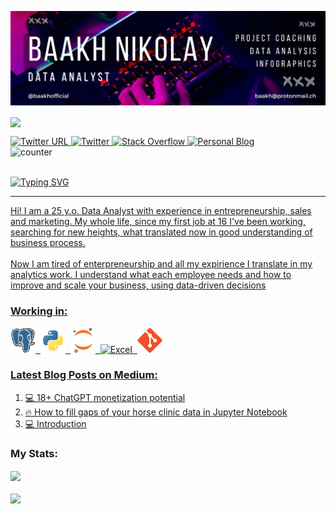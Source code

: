 ![Header](https://github.com/BaakhOfficial/BaakhOfficial/blob/1bd07e967469fa60486ee4e56f8ba231168e8d01/header%20page.jpg)

<img align="center"
  src="https://quotes-github-readme.vercel.app/api?type=horizontal&quote=Information%20is%20the%20oil%20of%20the%2021st%20century,%20and%20analytics%20is%20the%20combustion%20engine.&author=Peter%20Sondergaard&theme=dracula"/></a>

 <!-- <a href="https://stackoverflow.com/users/20740500/nikolay-baakh-data-analyst"><img src="https://stackoverflow.com/users/flair/20740500.png" width="208" height="58" alt="profile for Nikolay Baakh - Data Analyst at Stack Overflow, Q&amp;A for professional and enthusiast programmers" title="profile for Nikolay Baakh - Data Analyst at Stack Overflow, Q&amp;A for professional and enthusiast programmers"></a>-->

<!--<div id="header" align="center">
  <img src="https://github.com/BaakhOfficial/BaakhOfficial/blob/main/header%20page.jpg"/>
</div>-->
<div id="badges">
  <a href="https://twitter.com/BaakhOfficial">
  <img alt="Twitter URL" src="https://img.shields.io/twitter/url?label=Twitter&style=social&url=https%3A%2F%2Ftwitter.com%2FBaakhOfficial">
  </a>
  <a href="https://www.linkedin.com/in/baakhofficial">
   <img src="https://img.shields.io/badge/-LinkedIn-blue?style=flat&logo=Linkedin&logoColor=white" alt="Twitter"/>
  </a>
   <a href=https://stackoverflow.com/users/20740500/nikolay-baakh-data-analyst>
  <img src=https://img.shields.io/badge/-Stackoverflow-FE7A16?style=flat&logo=stack-overflow&logoColor=white alt="Stack Overflow"/>
  </a>
  <a href=https://medium.com/@baakhofficial>
  <img src=https://img.shields.io/badge/Medium-12100E?style=flat=medium&logoColor=white alt="Personal Blog"/>
  </a>
  
</div>
<div id="badges2">
  <img alt="counter" src="https://komarev.com/ghpvc/?username=BaakhOfficial">
</div><br>
  
<a href="https://git.io/typing-svg"><img src="https://readme-typing-svg.demolab.com?font=Roboto&size=30&pause=1000&color=f8f8f2&vCenter=true&width=435&height=40&lines=About+me" alt="Typing SVG" /></a>
<a href="https://github.com/piyushsuthar/github-readme-quotes">

<hr>
Hi! I am a 25 y.o. Data Analyst with experience in entrepreneurship, sales and marketing. My whole life, since my first job at 16 I've been working, searching for new heights, what translated now in good understanding of business process.
  <br><br>
Now I am tired of enterpreneurship and all my expirience I translate in my analytics work. I understand what each employee needs and how to improve and scale your business, using data-driven decisions

<h3>
  Working in:
</h3>
  
<div>
  <img src="https://github.com/devicons/devicon/blob/master/icons/postgresql/postgresql-original.svg" title="PostgreSQL" alt="PostgreSQL" width="40" height="40"/>&nbsp;
  <img src="https://github.com/devicons/devicon/blob/master/icons/python/python-original.svg" title="Python" alt="Python" width="40" height="40"/>&nbsp;
  <img src="https://github.com/devicons/devicon/blob/master/icons/jupyter/jupyter-original.svg" title="Jupyter" alt="Jupyter" width="40" height="40"/>&nbsp;
  <img src="https://upload.wikimedia.org/wikipedia/commons/3/34/Microsoft_Office_Excel_%282019%E2%80%93present%29.svg" title="Excel" alt="Excel" width="40" height="40"/>&nbsp;
  <img src="https://github.com/devicons/devicon/blob/master/icons/git/git-original.svg" title="Git" alt="Git" width="40" height="40"/>
  </div>
 
 ### Latest Blog Posts on Medium:
<!-- BLOG-POST-LIST:START -->
1. [💻 18+ ChatGPT monetization potential](https://medium.com/@baakhofficial/18-chatgpt-monetization-potential-896cb3fef34f?source=rss-3c8ea9e25f0f------2)
2. [🔥 How to fill gaps of your horse clinic data in Jupyter Notebook](https://medium.com/@baakhofficial/how-to-fill-gaps-of-your-horse-clinic-data-in-jupyter-notebook-bd2dac9366ec?source=rss-3c8ea9e25f0f------2)
3. [💻 Introduction](https://medium.com/@baakhofficial/introduction-7b1eb45bbd5f?source=rss-3c8ea9e25f0f------2)

<!-- BLOG-POST-LIST:END -->
  
 ### My Stats:
 <a href="https://git.io/streak-stats">
 <img align="center"
  src="http://github-readme-streak-stats.herokuapp.com?user=BaakhOfficial&theme=dracula&mode=weekly"/>
</a>
  <br><br>

 
 <a href = https://profile.codersrank.io/user/baakhofficial>
 <img width=400 align="center"
  src="https://cr-ss-service.azurewebsites.net/api/ScreenShot?widget=summary&branding=false&username=baakhofficial&badges=2&show-avatar=false&style=--header-bg-color:%23282a36;--border-radius:4px;--header-text-color:%23f8f8f2;--bg-color:%2344474a;--badge-bg-color:%23f8f8f2;--badge-box-shadow:1px%203px%205px%20rgba%28189%2C%20147%2C%20249%2C%200.3%29;--border:1px%20solid%20%23f8f8f2%3B;"
 /></a>
<!--<a href="https://github.com/anuraghazra/convoychat">
  <img align="center" src="https://github-readme-stats.vercel.app/api/top-langs/?username=BaakhOfficial&layout=compact" />
</a><br> -->
<!--
<a href="https://stackoverflow.com/users/20740500/nikolay-baakh-data-analyst">
 <img align="center"
  src="https://stackoverflow-card.vercel.app/?userID=20740500&theme=dracula&showBorder=True"
/></a>
-->

